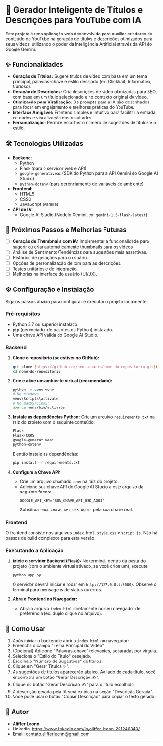 # 🚀 Gerador Inteligente de Títulos e Descrições para YouTube com IA

Este projeto é uma aplicação web desenvolvida para auxiliar criadores de conteúdo do YouTube na geração de títulos e descrições otimizados para seus vídeos, utilizando o poder da Inteligência Artificial através da API do Google Gemini.

## ✨ Funcionalidades

* **Geração de Títulos:** Sugere títulos de vídeo com base em um tema principal, palavras-chave e estilo desejado (ex: Clickbait, Informativo, Curioso).
* **Geração de Descrições:** Cria descrições de vídeo otimizadas para SEO, com base em um título selecionado e no contexto original do vídeo.
* **Otimização para Viralização:** Os prompts para a IA são desenhados para focar em engajamento e melhores práticas do YouTube.
* **Interface Amigável:** Frontend simples e intuitivo para facilitar a entrada de dados e visualização dos resultados.
* **Personalização:** Permite escolher o número de sugestões de títulos e o estilo.

## 🛠️ Tecnologias Utilizadas

* **Backend:**
    * Python
    * Flask (para o servidor web e API)
    * `google-generativeai` (SDK do Python para a API Gemini do Google AI Studio)
    * `python-dotenv` (para gerenciamento de variáveis de ambiente)
* **Frontend:**
    * HTML5
    * CSS3
    * JavaScript (vanilla)
* **API de IA:**
    * Google AI Studio (Modelo Gemini, ex: `gemini-1.5-flash-latest`)

## 🚀 Próximos Passos e Melhorias Futuras

* [ ] **Geração de Thumbnails com IA:** Implementar a funcionalidade para sugerir ou criar automaticamente thumbnails para os vídeos.
* [ ] Análise de Sentimento/Tendências para sugestões mais assertivas.
* [ ] Histórico de gerações para o usuário.
* [ ] Opções de personalização de tom para as descrições.
* [ ] Testes unitários e de integração.
* [ ] Melhorias na interface do usuário (UI/UX).

## ⚙️ Configuração e Instalação

Siga os passos abaixo para configurar e executar o projeto localmente.

### Pré-requisitos

* Python 3.7 ou superior instalado.
* `pip` (gerenciador de pacotes do Python) instalado.
* Uma chave API válida do Google AI Studio.

### Backend

1.  **Clone o repositório (se estiver no GitHub):**
    ```bash
    git clone [https://github.com/seu-usuario/nome-do-repositorio.git](https://github.com/seu-usuario/nome-do-repositorio.git)
    cd nome-do-repositorio
    ```

2.  **Crie e ative um ambiente virtual (recomendado):**
    ```bash
    python -m venv venv
    # No Windows:
    venv\Scripts\activate
    # No macOS/Linux:
    source venv/bin/activate
    ```

3.  **Instale as dependências Python:**
    Crie um arquivo `requirements.txt` na raiz do projeto com o seguinte conteúdo:
    ```txt
    Flask
    Flask-CORS
    google-generativeai
    python-dotenv
    ```
    E então instale as dependências:
    ```bash
    pip install -r requirements.txt
    ```

4.  **Configure a Chave API:**
    * Crie um arquivo chamado `.env` na raiz do projeto.
    * Adicione sua chave API do Google AI Studio a este arquivo da seguinte forma:
        ```env
        GOOGLE_API_KEY="SUA_CHAVE_API_GSK_AQUI"
        ```
        Substitua `"SUA_CHAVE_API_GSK_AQUI"` pela sua chave real.

### Frontend

O frontend consiste nos arquivos `index.html`, `style.css` e `script.js`. Não há passos de build complexos para esta versão.

### Executando a Aplicação

1.  **Inicie o servidor Backend (Flask):**
    No terminal, dentro da pasta do projeto (com o ambiente virtual ativado, se você criou um), execute:
    ```bash
    python app.py
    ```
    O servidor deverá iniciar e rodar em `http://127.0.0.1:5000/`. Observe o terminal para mensagens de status ou erros.

2.  **Abra o Frontend no Navegador:**
    * Abra o arquivo `index.html` diretamente no seu navegador de preferência (ex: duplo clique no arquivo).

## 📄 Como Usar

1.  Após iniciar o backend e abrir o `index.html` no navegador:
2.  Preencha o campo "Tema Principal do Vídeo".
3.  (Opcional) Adicione "Palavras-chave" relevantes, separadas por vírgula.
4.  Selecione o "Estilo do Título" desejado.
5.  Escolha o "Número de Sugestões" de títulos.
6.  Clique em "Gerar Títulos ✨".
7.  As sugestões de títulos aparecerão abaixo. Ao lado de cada título, você encontrará um botão "Gerar Descrição ✍️".
8.  Clique no botão "Gerar Descrição ✍️" para o título escolhido.
9.  A descrição gerada pela IA será exibida na seção "Descrição Gerada".
10. Você pode usar o botão "Copiar Descrição" para copiar o texto gerado.

## 👤 Autor 

* **Aliffer Leonn**
* LinkedIn: https://www.linkedin.com/in/aliffer-leonn-201246340/
* Email: contato.alifferleonn@gmail.com

---
